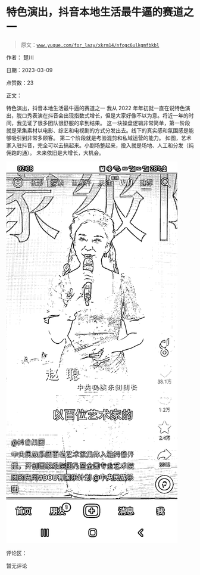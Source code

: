 # 特色演出，抖音本地生活最牛逼的赛道之一

> 原文：[`www.yuque.com/for_lazy/xkrm14/nfogc6ulkgmfbkbl`](https://www.yuque.com/for_lazy/xkrm14/nfogc6ulkgmfbkbl)



作者： 楚川 

日期：2023-03-09 

点赞数：23 

正文： 

特色演出，抖音本地生活最牛逼的赛道之一 我从 2022 年年初就一直在说特色演出，脱口秀表演在抖音会出现指数式增长，但是大家好像不以为意。将近一年的时间，我见证了很多团队很舒服的拿到结果。 这一块操盘逻辑非常简单，第一阶段就是采集素材以电影、综艺和电视剧的方式分发出去。线下的真实感和氛围感是能够吸引到非常多顾客。 第二个阶段就是考验混剪和私域运营的能力。 如图，艺术家入驻抖音，完全可以去搞起来。小剧场整起来，投入就是场地、人工和分发（纯佣跑的通）。 未来依旧是大增长，大机会。 

![](img/037919c2fdd0dfbda23f67438190cb58.png) 

评论区： 

暂无评论 

